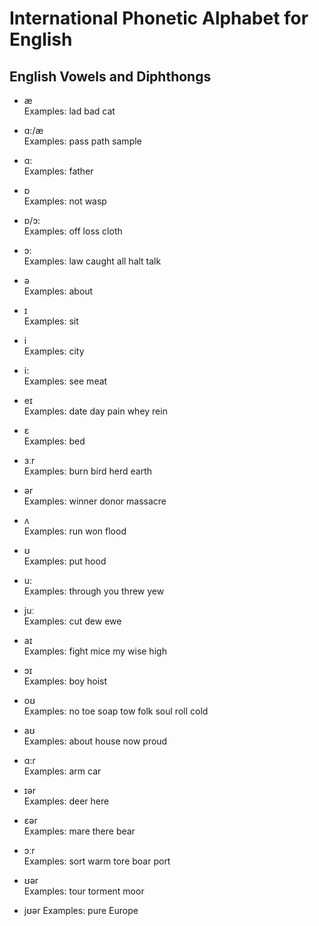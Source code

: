 # International Phonetic Alphabet for English

## English Vowels and Diphthongs

* æ  
Examples: lad bad cat  

* ɑ:/æ    
Examples: pass path sample  

* ɑ:  
Examples: father  

* ɒ  
Examples: not wasp  

* ɒ/ɔ:  
Examples: off loss cloth  

* ɔ:  
Examples: law caught all halt talk  

* ə  
Examples: about  

* ɪ  
Examples: sit  

* i  
Examples: city  

* i:  
Examples: see meat  

* eɪ  
Examples: date day pain whey rein  

* ɛ  
Examples: bed  

* ɜːr  
Examples: burn bird herd earth  

* ər  
Examples: winner donor massacre  

* ʌ  
Examples: run won flood  

* ʊ  
Examples: put hood  

* u:  
Examples: through you threw yew  

* juː  
Examples: cut dew ewe  

* aɪ  
Examples: fight mice my wise high  

* ɔɪ  
Examples: boy hoist

* oʊ  
Examples: no toe soap tow folk soul roll cold

* aʊ  
Examples: about house now proud

* ɑ:r  
Examples: arm car  

* ɪər  
Examples: deer here  

* ɛər  
Examples: mare there bear  

* ɔːr  
Examples: sort warm tore boar port   

* ʊər  
Examples: tour torment moor  

* jʊər
Examples: pure Europe 

